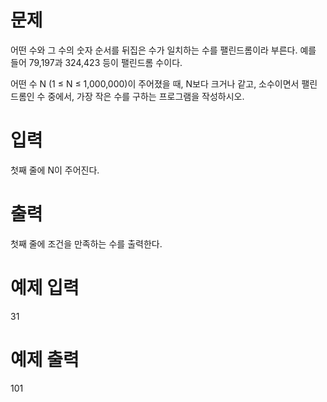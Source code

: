 # 문제

어떤 수와 그 수의 숫자 순서를 뒤집은 수가 일치하는 수를 팰린드롬이라 부른다. 예를 들어 79,197과 324,423 등이 팰린드롬 수이다.

어떤 수 N (1 ≤ N ≤ 1,000,000)이 주어졌을 때, N보다 크거나 같고, 소수이면서 팰린드롬인 수 중에서, 가장 작은 수를 구하는 프로그램을 작성하시오.

# 입력

첫째 줄에 N이 주어진다.

# 출력

첫째 줄에 조건을 만족하는 수를 출력한다.

# 예제 입력

31

# 예제 출력

101